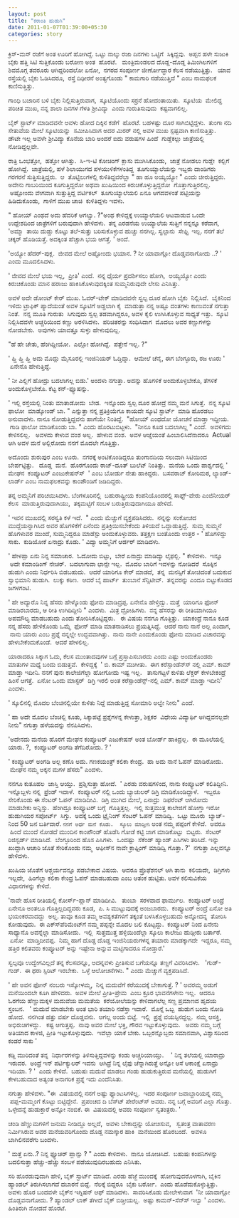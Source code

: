 ```yaml
--- 
layout: post 
title: "ಕರಾಂತಿ ಹುಡುಗಿ" 
date: 2011-01-07T01:39:00+05:30
categories: story
---
```

ಕ್ರಿಸ್-ಮಸ್ ರಜೆಗೆ ಅಂತ ಊರಿಗೆ ಹೋಗಿದ್ದೆ. ಒಟ್ಟು ನಾಲ್ಕು ರಜಾ ದಿನಗಳು ಒಟ್ಟಿಗೆ
 ಸಿಕ್ಕಿದ್ದವು.  ಅಪ್ಪನ ಹಳೇ ಸುಜುಕಿ ಬೈಕು ಹತ್ತಿ ಸಿಟಿ ಸುತ್ತಿಕೊಂಡು ಬರೋಣ ಅಂತ
 ಹೊರಟೆ.   ಮಂತ್ರಿಮಂಡಲದ ದೊಡ್ಡ-ದೊಡ್ಡ ತಿಮಿಂಗಿಲಗಳಿಗೆ ಶಿವಮೊಗ್ಗ ತವರೂರು
ಆಗಿದ್ದರಿಂದಲೋ ಏನೋ,  ನಗರದ ಸಂಪೂರ್ಣ ಜೀರ್ಣೋದ್ಧಾರ ಕೆಲಸ ನಡೆಯುತ್ತಿತ್ತು.   ಯಾವ
ರಸ್ತೆಯಲ್ಲಿ ಬೈಕು ಓಡಿಸಿದರೂ,  ರಸ್ತೆ ದಿಢೀರನೆ ಅಂತ್ಯಗೊಂಡು " ಕಾಮಗಾರಿ
ನಡೆಯುತ್ತಿದೆ " ಎಂಬ ನಾಮಫಲಕ ಕಾಣಿಸುತ್ತಿತ್ತು.  
<!--more-->
ಗಾಂಧಿ ಬಜಾರಿನ ಬಳಿ ಬೈಕು ನಿಲ್ಲಿಸುತ್ತಿರುವಾಗ,  ಸ್ಕೂಟಿಯೊಂದು ಸರ್ರನೆ ಹೋದಂತಾಯಿತು.
 ಸ್ಕೂಟಿಯ  ಮೇಲಿದ್ದ ಪರಿಚಿತ ಮುಖ, ನನ್ನ ಶಾಲಾ ದಿನಗಳ ಗೆಳತಿ ಶ್ರೀವಿದ್ಯಾ  ಎಂದು
ಗುರುತಿಸುವುದು  ಕಷ್ಟವಾಗಲಿಲ್ಲ.  

ಬೈಕ್ ಸ್ಟಾರ್ಟ್ ಮಾಡಿದವನೇ ಅವಳು ಹೋದ ದಿಕ್ಕಿನ ಕಡೆಗೆ  ಹೊರಟೆ. ಬಹಳಷ್ಟು ದೂರ
ಸಾಗಿಬಿಟ್ಟಿದ್ದಳು.  ತುಂಗಾ ನದಿ ಸೇತುವೆಯ ಮೇಲೆ ಸ್ಕೂಟಿಯನ್ನು  ಸಮೀಪಿಸಿದಾಗ ಅದರ
ಮಿರರ್ ನಲ್ಲಿ ಅವಳ ಮುಖ ಸ್ಪಷ್ಟವಾಗಿ ಕಾಣಿಸುತ್ತಿತ್ತು.   ಡೌಟೇ ಇಲ್ಲ ಅವಳೇ
ಶ್ರೀವಿದ್ಯಾ ಕೊನೆಯ ಬಾರಿ ಅಂದರೆ ಐದು ವರುಷಗಳ ಹಿಂದೆ  ಗುಡ್ಡೆಕಲ್ಲು ಜಾತ್ರೆಯಲ್ಲಿ
ನೋಡಿದ್ದಲ್ಲವೇ. 

ರಾತ್ರಿ ಒಂಭತ್ತೋ,  ಹತ್ತೋ ಆಗಿತ್ತು.  ಸಿ-ಇ-ಟಿ ಕೋಚಿಂಗ್ ಕ್ಲಾಸು ಮುಗಿಸಿಕೊಂಡು,
 ಜಾತ್ರೆ ನೋಡಲು ಗುಡ್ಡೇ  ಕಲ್ಲಿಗೆ ಹೋಗಿದ್ದೆ.  ಜಾತ್ರೆಯಲ್ಲಿ, ಹಳೆ ಶಿಲಾಯುಗದ
ಪಳಯುಳಿಕೆಗಳಂತಿದ್ದ  ತೂಗುಯ್ಯಾಲೆಯನ್ನು ಇಬ್ಬರು ದಾಂಡಿಗರು ಗರಗರನೆ
ಸುತ್ತಿಸುತ್ತಿದ್ದರು.  ಆ  ತೊಟ್ಟಿಲುಗಳಲ್ಲಿ ಕುಳಿತಿದ್ದವರೆಲ್ಲಾ " ಹಾ ಹೂ ಅಯ್ಯಯ್ಯೋ
" ಎಂದು ಚೀರುತ್ತಿದ್ದರು.   ಅದೇನು ಗಾಬರಿಯಿಂದ ಕೂಗುತ್ತಿದ್ದರೋ ಅಥವಾ ಖುಷಿಯಿಂದ
ಕಿರುಚಿಕೊಳ್ಳುತ್ತಿದ್ದರೋ  ಗೊತ್ತಾಗುತ್ತಿರಲಿಲ್ಲ.  ಅಷ್ಟೋಂದು ವೇಗವಾಗಿ
ಸುತ್ತುತ್ತಿದ್ದ ವರ್ಟಿಕಲ್  ತೂಗುಯ್ಯಾಲೆಯಲಿ ಏನೂ ಆಗದವಳಂತೆ ಪಟ್ಟಿಯನ್ನು
ಹಿಡಿದುಕೊಂಡು,  ಗಾಳಿಗೆ ಮುಖ ಚಾಚಿ  ಕುಳಿತಿದ್ದಳು ಇವಳು. 

" ಹೋಯ್ ಎಂಥದೆ ಅದು ಹೆದರಿಕೆ ಆಗಲ್ವಾ. ?"ಅಂಥ ಕೇಳಿದ್ದಕ್ಕೆ ಉಯ್ಯಾಲೆಯಲಿ ಆಟವಾಡುವ
ಒಂದೇ ಉದ್ದೇಶದಿಂದ ಜಾತ್ರೆಗಳಿಗೆ ಬರುವುದಾಗಿ ಹೇಳಿದಳು.  ತನ್ನ ಎರಡನೆಯ ಉಯ್ಯಾಲೆಯ
ಸುತ್ತಿಗೆ ನನ್ನನ್ನೂ ಕರೆದಾಗ, 'ಅಮ್ಮಾ  ತಾಯಿ ದುಡ್ಡು ಕೊಟ್ಟು ತಲೆ-ಸುತ್ತು
ಬರಿಸುಕೊಳ್ಳುವ ಹುಚ್ಚು ನನಗಿಲ್ಲ. ಸ್ವಲ್ಪಾನು  ಸೇಫ್ಟಿ  ಇಲ್ಲ. ನನಗೆ ತಲೆ ಚಕ್ಕರ್
ಹೊಡಿಯತ್ತೆ. ಅದಕ್ಕಿಂತ ಹೆಚ್ಚಾಗಿ ಭಯ ಆಗತ್ತೆ. ' ಅಂದೆ. 

'ಅಯ್ಯೋ ಹೆದರ್-ಪುಕ್ಲ.  ಜೀವದ ಮೇಲೆ ಅಷ್ಟೋಂದು ಭಯಾನ. ? ನೀ ಯಾವಾಗ್ಲೋ
ದೊಡ್ಡವನಾಗೋದು ..? ' ಎಂದು ಮೂದಲಿಸಿದಳು.  

' ಜೀವದ ಮೇಲೆ ಭಯ ಇಲ್ಲ,  ಪ್ರೀತಿ' ಎಂದೆ.  ನನ್ನ ಧೈರ್ಯ ಪ್ರದರ್ಶಿಸಲು ಹೋಗಿ,
 ಅಯ್ಯಯ್ಯೋ ಎಂದು ಕಿರುಚಿಕೊಂಡು ಮಾನ ಹರಾಜು ಹಾಕಿಸಿಕೊಳುವುದಕ್ಕಿಂತ ಸುಮ್ಮನಿರುವುದೇ
ಲೇಸು ಎನಿಸಿತ್ತು.   

ಅವಳೆ ಅದೇ ಡೋಂಟ್ ಕೇರ್ ಮುಖ. ಓವರ್-ಟೇಕ್ ಮಾಡಿದವನೇ ಸ್ವಲ್ಪ ದೂರ ಹೋಗಿ ಬೈಕು
 ನಿಲ್ಲಿಸಿದೆ.  ಬೈಕಿನಿಂದ ಇಳಿದು ಟ್ರಾಫಿಕ್ ಪ್ಯಾದೆಯಂತೆ ಅವಳ ಸ್ಕೂಟಿಗೆ ಅಡ್ಡಲಾಗಿ
ಕೈ  ಮಾಡುತ್ತಾ ನನ್ನ ಅಷ್ಟೂ ದಂತಗಳು ಕಾಣುವಂತೆ ನಗುತ್ತಾ ನಿಂತೆ.  ನನ್ನ ಮೂತಿ ಗುರುತು
 ಸಿಗುವುದು ಸ್ವಲ್ಪ ತಡವಾಗಿದ್ದರೂ, ಅವಳ ಕೈಲಿ ಉಗಿಸಿಕೊಳ್ಳುವ ಸಾಧ್ಯತೆ ಇತ್ತು.
 ಸ್ಕೂಟಿ ನಿಲ್ಲಿಸಿದವಳೇ ಅಚ್ಚರಿಯಿಂದ ಕಣ್ಣು ಅರಳಿಸಿದಳು.  ಪರಿಚಿತರನ್ನು ಸಂಧಿಸಿದಾಗ
 ಮೊದಲು ಅವರ ಕಣ್ಣುಗಳನ್ನು ನೋಡಬೇಕು.  ಅವುಗಳು ಯಾವತ್ತೂ ಸುಳ್ಳು ಹೇಳುವುದಿಲ್ಲ.  

"ಹೆ ಹೇ ಚೇತು, ಹೆಂಗಿದ್ದೀಯೋ.  ಎಲ್ಲೋ ಹೋಗಿದ್ದೆ.  ಪತ್ತೇನೆ ಇಲ್ಲ. ?" 

' ಹ್ಹಿ ಹ್ಹಿ ಹ್ಹಿ ಅದು ಮೊದ್ಲು ಮೈಸೂರಲ್ಲಿ ಇಂಜಿನಿಯರ್ ಓದ್ತಿದ್ನಾ.  ಆಮೇಲೆ
ಚೆನೈ, ಈಗ ಬೆಂಗ್ಳೂರು, ರಜ ಊರು '  ಏನೇನೊ ಹೇಳುತ್ತಿದ್ದೆ.   

' ನೀ ಎಲ್ಲಿಗೆ ಹೋದ್ರು ಬದಲಾಗಲ್ಲ ಬಿಡು.' ಅಂದಳು ನಗುತ್ತಾ. ಅದನ್ನು ಹೊಗಳಿಕೆ
ಅಂದುಕೊಳ್ಳಬೇಕೊ, ತೆಗಳಿಕೆ ಅಂದುಕೊಳ್ಳಬೇಕೊ. ಕೆಟ್ಟ ಕನ್-ಫ್ಯೂಷನ್ನು. 

' ಇಲ್ಲಿ ರಸ್ತೆಯಲ್ಲಿ ನಿಂತು ಮಾತಾಡೋದು  ಬೇಡ.  ಇನ್ನೊಂದು ಸ್ವಲ್ಪ ದೂರ ಹೋದ್ರೆ ನಮ್ಮ
ಮನೆ ಸಿಗುತ್ತೆ.  ನನ್ನ ಸ್ಕೂಟಿ ಫಾಲೋ  ಮಾಡ್ಕೋಂಡ್ ಬಾ. " ಎನ್ನುತ್ತಾ ನನ್ನ
ಪ್ರತಿಕ್ರಿಯೆಗೂ ಕಾಯದೇ ಸ್ಕೂಟಿ ಸ್ಟಾರ್ಟ್  ಮಾಡಿ ಹೊರಡಲು ಅನುವಾದಳು. ನಾನೂ
ನೋಡುತ್ತಿದ್ದವನು ಹಾಗೆಯೇ ನಿಂತಿದ್ದೆ.  "ಹೋಯ್ ಎಂಥದೋ ಯೋಚನೆ ಮಾಡ್ತಾ ಇದ್ದೀಯ.  ಗಾಡಿ
ಫಾಲೋ ಮಾಡಿಕೊಂಡು ಬಾ. " ಎಂದು ಹೊರಟುಬಿಟ್ಟಳು.  "ನೀನೂ ಕೂಡ ಬದಲಾಗಿಲ್ಲ " ಎಂದೆ.
 ಅವಳಿಗದು ಕೇಳಿಸಲಿಲ್ಲ.   ಅವಳದು ಕೇಳುವ ವಂಶ ಅಲ್ಲ.  ಹೇಳುವ ವಂಶ.  ಅವಳ ಆಜ್ನೆಯಂತೆ
ಹಿಂಬಾಲಿಸಿದೆನಾದರೂ  Actual ಆಗಿ ಅವಳ ಮನೆ ಅಲ್ಲಿರೋದು ನನಗೆ ಮೊದಲೇ ಗೊತ್ತಿತ್ತು.  

ಅದೊಂದು ಶುರುಪುರ ಎಂಬ ಊರು.  ನಗರಕ್ಕೆ ಅಂಟಿಕೊಂಡಿದ್ದರೂ ತುಂಗಾನದಿಯ ಸಲುವಾಗಿ
ಸಿಟಿಯಿಂದ ಬೇರ್ಪಟ್ಟಿತ್ತು.   ದೊಡ್ಡ  ಮನೆ.  ಹೊರಗೊಂದು ರಾಜ್-ದೂತ್ ಬುಲೆಟ್
ನಿಂತಿತ್ತು.  ಮನೆಯ ಒಂದು ಪಾರ್ಶ್ವದಲ್ಲಿ ' ಮೇಘನ  ಕಂಪ್ಯೂಟರ್ ಎಂಜುಕೇಷನ್ಸ್‍  ' ಎಂಬ
ಬೋರ್ಡು ನೇತು ಹಾಕಿದ್ದರು.  ಬಸವರಾಜ್ ಕೋರಿಮಠ, ಲ್ಯಾಂಡ್-ಲಾರ್ಡ್ ಎಂಬ ನಾಮಫಲಕವನ್ನು
ಕಾಂಪೌಂಡಿಗೆ ಜಡಿದಿದ್ದರು.   

ತನ್ನ ಅಮ್ಮನಿಗೆ ಪರಿಚಯಿಸಿದಳು. ಬೆಂಗಳೂರಿನಲ್ಲಿ  ಬಹುರಾಷ್ಟ್ರೀಯ ಕಂಪನಿಯೊಂದರಲ್ಲಿ
ಸಾಫ್ಟ್-ವೇರು ಎಂಜಿನೀಯರ್ ಕೆಲಸ  ಮಾಡುತ್ತಿರುವುದಾಗಿಯು,  ತಕ್ಕಮಟ್ಟಿಗೆ ಸಂಬಳ
ಬರುತ್ತಿರುವುದಾಗಿಯೂ ಹೇಳಿದೆ.   

' ಇವನ ಮುಖದಲ್ಲಿ ಸರಸ್ವತಿ ಕಳೆ ಇದೆ.  " ಎಂದು ಮೆಚ್ಚುಗೆ ವ್ಯಕ್ತಪಡಿಸಿದರು.
 ನನ್ನನ್ನು ಸಂಕೋಚದ ಮುದ್ದೆಯನ್ನಾಗಿಸಿದ ಅವರ ಹೊಗಳಿಕೆಗೆ ಏನೆಂದು
ಪ್ರತಿಕ್ರಿಯಿಸಬೇಕೆಂದು ತಿಳಿಯದೆ ಒದ್ದಾಡುತ್ತಿದ್ದೆ.  ಸುಮ್ಮ ಸುಮ್ಮನೆ ಹೊಗಳುವರ
ಮುಂದೆ, ಸುಮ್ಮನಿದ್ದರೂ ಮಾಡೆಸ್ಟು ಅಂದುಕೊಳ್ಳುವರು. ತತ್ತಕ್ಷಣ ಬಂತೊಂದು ಉತ್ತರ - '
ಹೊಗಳಿದ್ದು ಸಾಕು.  ಕುಡಿಯೋಕೆ ಏನಾದ್ರು ಕೊಡು. ' ವಿದ್ಯಾ ಅಮ್ಮನಿಗೆ ಆರ್ಡರ್
ಮಾಡಿದಳು.   

' ಹೇಳಪ್ಪಾ ಏನು ನಿನ್ನ ಸಮಾಚಾರ.  ಓದೋದು ಬಿಟ್ಟು,  ಬೇರೆ ಏನಾದ್ರು ಮಾಡಿದ್ಯಾ
ಲೈಫಲ್ಲಿ. " ಕೇಳಿದಳು.  ಇನ್ನೂ  ಅದೇ ಕಮಾಂಡಿಂಗ್ ನೇಚರ್.  ಬದಲಾಗುವಾ ಛಾನ್ಸೇ ಇಲ್ಲ.
 ಮೊದಲ ಬಾರಿಗೆ ಇವಳನ್ನು ನೋಡಿದರೆ  ಸೊಕ್ಕಿನ ಹುಡುಗಿ ಎಂದು ನಿರ್ಧರಿಸಿ ಬಿಡಬಹುದು.
 ಆದರೆ ಯಾರಿಗೂ ಕೇರ್ ಮಾಡದೆ,  ತನ್ನ  ಮನಸ್ಸಿಗೆ ತೋಚಿದಂತೆ ಬದುಕುವ ಸ್ವಾಭಿಮಾನಿ
ಹುಡುಗಿ.  ಲುಕ್ಕು ಕಠಿಣ.  ಆದರೆ ಬೈ ಹಾರ್ಟ್  ತುಂಬಾನೆ ಸೆನ್ಸಿಟೀವ್.  ತನ್ನವರನ್ನು
ಎಂದೂ ಬಿಟ್ಟುಕೊಡದ ಜಗಳಗಂಟಿ.   

' ಹೇ ಅದ್ಯಾರೊ ನಿನ್ನ ಹೆಸರು ಹೇಳ್ಕೊಂಡು ಫೋನು ಮಾಡಿದ್ರಪ್ಪ. ಏನೇನೊ ಹೇಳ್ತಿದ್ವು.
ಮತ್ತೆ  ಯಾರಿಗೂ ಫೋನ್ ಮಾಡಿರಬಾರದು, ಆ ರೀತಿ ಉಗಿದಿದ್ದೀನಿ " ಎಂದಳು.  ಮಿತ್ರ
ದ್ರೋಹಿಗಳು.  ನನ್ನ ಹೆಸರನ್ನು ಈ ರೀತಿಯಾಗಿಯೂ ಅಪಮೌಲ್ಯ ಮಾಡಬಹುದು ಎಂದು
ತೋರಿಸಿಕೊಟ್ಟಿದ್ದರು.   ಈ ವಿಷಯ ನನಗೂ ಗೊತ್ತಿತ್ತು.  ಯಾಕಂದ್ರೆ ನಾನೂ ಕೂಡ ನನ್ನ
ಹೆಸರು ಹೇಳಿಕೊಂಡು ಒಮ್ಮೆ  ಫೋನ್ ಮಾಡಿ ಮಾತನಾಡಿಸಲು ಪ್ರಯತ್ನಿಸಿದ್ದೆ.  ಆದರೆ ನಾನು
ನಾನೆ ಅಲ್ಲ ಎಂದಾಗ,  ನಾನು ಯಾರು ಎಂಬ ಪ್ರಶ್ನೆ ನನ್ನಲ್ಲೇ ಉದ್ಭವವಾಗಿತ್ತು.  ನಾನು
ನಾನೇ ಎಂದುಕೊಂಡು ಫೋನು ಮಾಡಿದ ವಿಚಾರವನ್ನು ಹೇಳಬೇಕೆಂದುಕೊಂಡೆ.  ಆದರೆ ಹೇಳಲಿಲ್ಲ.
  

ಯಾರಾದರೂ ಸಿಕ್ಕಾಗ ಓದು, ಕೆಲಸ ಮುಂತಾದವುಗಳ ಬಗ್ಗೆ ಪ್ರಸ್ತಾಪಿಸಬಾರದು ಎಂದು ಎಷ್ಟು
ಅಂದುಕೊಂಡರು ಮಾತುಗಳ ಮಧ್ಯೆ ಬಂದು ಬಿಡುತ್ತವೆ.  ಕೇಳಿದ್ದಕ್ಕೆ 
' ಬಿ. ಕಾಮ್ ಮುಗೀತು.  ಈಗ ಕರೆಸ್ಪಾಂಡೆನ್ಸ್‍ ನಲ್ಲಿ ಎಮ್. ಕಾಮ್ ಮಾಡ್ತಾ ಇದೀನಿ.
ನನಗೆ ಪುನಃ ಕಾಲೇಜಿಗೆಲ್ಲಾ ಹೋಗೋದು ಇಷ್ಟ ಇಲ್ಲ.   ತಾಸುಗಟ್ಟಳೆ ಕುಳಿತು ಲೆಕ್ಚರ್
ಕೇಳಬೇಕಂದ್ರೆ ಹಿಂಸೆ ಆಗತ್ತೆ.  ಏನೋ ಒಂದು ಮಾಸ್ಟರ್  ಡಿಗ್ರಿ ಇರಲಿ ಅಂತ
ಕರೆಸ್ಪಾಂಡೆನ್ಸ್-ನಲ್ಲಿ ಎಮ್. ಕಾಮ್ ಮಾಡ್ತಾ ಇದೀನಿ' ಎಂದಳು.   

' ಸ್ಕೂಲಿನಲ್ಲಿ ಮೊದಲ ಬೆಂಚಿನಲ್ಲಿಯೇ ಕುಳಿತು ನಿದ್ದೆ ಮಾಡುತ್ತಿದ್ದ ಸೋಮಾರಿ ಅಲ್ವೇ
ನೀನು" ಎಂದೆ.  

' ಹಾ ಅದೇ ಮೊದಲ ಬೆಂಚಲ್ಲಿ ಕೂತು, ಸಿಕ್ಕಾಪಟ್ಟೆ ಪ್ರಶ್ನೆಗಳನ್ನ ಕೇಳುತ್ತಾ,
ಶಿಕ್ಷಕರ  ವಿಧೇಯ ವಿದ್ಯಾರ್ಥಿ ಅಗಿದ್ದವನಲ್ಲವೇ ನೀನು" ನಗುತ್ತಾ ಹಳೆಯದನ್ನು
ನೆನಪಿಸಿದಳು.   

'ಅದೇನದು ಮನೆಯ ಹೊರಗೆ ಮೇಘನ ಕಂಪ್ಯೂಟರ್ ಎಜುಕೇಷನ್ ಅಂತ ಬೋರ್ಡ್ ಹಾಕಿದ್ರಲ್ಲ.  ಈ
ಮೂಲೆಯಲ್ಲಿ ಯಾರು. ?,  ಕಂಪ್ಯೂಟರ್ ಅಂಗಡಿ ತೆಗೆದಿರೋದು. ? '  

' ಕಂಪ್ಯೂಟರ್ ಅಂಗಡಿ ಅಲ್ಲ ಕಣೊ ಅದು. ಗಣಕಯಂತ್ರ್ ಕಲಿಕಾ ಕೇಂದ್ರ.  ಹಾ ಅದು ನಾನೆ
ಓಪನ್ ಮಾಡಿರೋದು.  ಮೇಘನ ನಮ್ಮ ಅಕ್ಕನ ಮಗಳ ಹೆಸರು" ಎಂದಳು.   

ನನಗೂ ಕುತೂಹಲ  ಜಾಸ್ತಿ ಆಯ್ತು.  ಪ್ರಶ್ನಿಸುತ್ತಾ ಹೋದೆ.  ' ಎರಡು ವರುಷಗಳಿಂದ, ನಾನು
ಕಂಪ್ಯೂಟರ್ ಕಲಿತಿದ್ದೀನಿ. ಇನ್ನೊಬ್ಬಳು ನನ್ನ  ಫ್ರೆಂಡ್ ಇದಾಳೆ.  ಕಂಪ್ಯೂಟರ್ ನಲ್ಲಿ
ಒಂದು ಬ್ಯಾಚುಲರ್ ಡಿಗ್ರಿ ಮಾಡಿಕೊಂಡಿದ್ದಾಳೆ.   ಇಬ್ಬರೂ ಸೇರಿಕೊಂಡು ಈ ಸೆಂಟರ್ ಓಪನ್
ಮಾಡಿದೀವಿ.  ಡಿಗ್ರಿ ಮುಗಿದ ಮೇಲೆ, ಏನಾದ್ರು  ಡಿಫರೆಂಟ್ ಆಗಿರೋದು ಮಾಡಬೇಕು
ಅನ್ನಿಸ್ತು.  ಹೆಂಗಿದ್ರೂ ಕಂಪ್ಯೂಟರ್ ಬಗ್ಗೆ  ಗೊತ್ತಿತ್ತಲ್ಲ.  ಇಲ್ಲಿ ಸುತ್ತಮುತ್ತ
ಕಾಲೇಜಿಗೆ ಹೋಗ್ತಾ ಇರೋ ಹುಡುಗಿಯರ ಸಪೋರ್ಟ್  ಸಿಗ್ತು.  ಅದಕ್ಕೆ ಒಂದು ಟ್ರೈನಿಂಗ್
ಸೆಂಟರ್ ಓಪನ್ ಮಾಡಿದ್ವಿ.  ಒಟ್ಟು ಮೂರು  ಬ್ಯಾಚ್-ನಿಂದ 50 ಜನ ಬರ್ತಿದಾರೆ. `ನನಗೆ
ಅರ್ಧ ಮನೆ ಕೊಡು.  ಸ್ಕೂಲು ಮಾಡ್ತೀನಿ` ಅಂತ ನಮ್ಮ ಪಪ್ಪಂಗೆ ಕೇಳಿದೆ.  ಅವರೂ  ಹಿಂದೆ
ಮುಂದೆ ನೋಡದೆ ಮುಂದಿನ ಕಾಂಪೌಂಡ್ ಹೊಡೆಸಿ ಗೋಡೆ ಕಟ್ಟಿ ಜಾಗ ಮಾಡಿಕೊಟ್ಟು  ಬಿಟ್ಟರು.
 ಸೆಂಟರ್ ರಿಜಿಸ್ಟರ್ಡ್ ಮಾಡಿಸಿದೆ.  ಬೆಂಗ್ಳೂರಿಂದ ಹೊಸ ಪಿಸಿಗಳು.  ಒಂದಷ್ಟು
 ಸೆಕೆಂಡ್ ಹ್ಯಾಂಡ್ ಪಿಸಿಗಳು ತರಿಸಿದೆ. ಇನ್ನು ಖುದ್ದಾಗಿ ಆಚಾರಿ ಜೊತೆ ಸೇರಿಕೊಂಡು
ನಮ್ಮ  ಆಫೀಸ್‍ನ ನಾವೇ ಕ್ರಾಫ್ಟಿಂಗ್ ಮಾಡಿದ್ವಿ ಗೊತ್ತಾ. ?'  ನಗುತ್ತಾ ಎಲ್ಲವನ್ನೂ
ಹೇಳಿದಳು. 

ಖುಷಿಯ ಜೊತೆಗೆ ಆಶ್ಚರ್ಯವನ್ನೂ ಪಡಬೇಕಾದ ವಿಷಯ.  ಆದರೂ ಪ್ರೊಫೆಶನಲ್ ಆಗಿ ತಾನು
 ಕಲಿಯದೇ,  ಡಿಗ್ರಿಗಳು ಇಲ್ಲದೇ,  ಹಿಂಗೆಲ್ಲಾ ಕಲಿಕಾ ಕೇಂದ್ರ ಓಪನ್ ಮಾಡಬಹುದಾ ಎಂಬ
ಆತಂಕ ಹುಟ್ಟಿತು. ಅವಳ ಕಲಿಸುವಿಕೆಯ ವಿಧಾನಗಳನ್ನು ಕೇಳಿದೆ.  

'ನಾವೇ ಹೊಸ ರೀತಿಯಲ್ಲಿ ಕೋರ್ಸ್-ಪ್ಲಾನ್ ಮಾಡಿದೀವಿ.   ತುಂಬಾ  ಸರಳವಾದ ಫಾರ್ಮುಲ.
 ಕಂಪ್ಯೂಟರ್ ಅಂದ್ರೆ ಏನೇನೂ ಅಂತಲೂ ಗೊತ್ತಿಲ್ಲದಿದ್ದವರು ಕೂಡ,  ಪಿ. ಸಿ
ಮುಟ್ಟುವುದಕ್ಕೆ ಅಂಜಬಾರದು.  ಕಂಪ್ಯೂಟರ್ ಅಂದ್ರೆ ಏನೋ ಅತಿ ಭಯಂಕರವಾದದ್ದು  ಅಲ್ಲ.
ತಾವೂ ಕೂಡ ತಮ್ಮ ಅವಶ್ಯಕತೆಗಳಿಗೆ ತಕ್ಕಂತೆ ಬಳಸಿಕೊಳ್ಳಬಹುದು ಅನ್ನೋದನ್ನ  ತೋರಿಸಿ
ಕೋಡುವುದು.  ಈ ಎ‍ಕ್ಸ್‍ಪೆರಿಮೆಂಟ್‍ಗೆ ನಮ್ಮ ಪಪ್ಪನ್ನೇ ಮೊದಲ ಬಲಿ ಕೊಟ್ಟದ್ದು.
 ಕಂಪ್ಯೂಟರ್ ನಿಂದ ಏನೇನು ಸಾಧ್ಯಾನೊ ಅವನ್ನೆಲ್ಲಾ ಮಾಡಿಸೋದು.  ಇಲ್ಲಿ  ಸುತ್ತಮುತ್ತ
ಹಳ್ಳಿಯಿಂದೆಲ್ಲಾ ಸ್ಕೂಲು ಕಾಲೇಜು ಹುಡ್ಗೀರು ಬರ್ತಾರೆ.  ಏನೋ  ಮಾಡ್ತಿದೀವಪ್ಪ.
 ನಿಮ್ಮ ಹಾಗೆ ದೊಡ್ಡ ದೊಡ್ಡ ಇಂಜಿನಿಯರುಗಳನ್ನ ತಯಾರು ಮಾಡಕ್ಕಾಗದೇ  ಇದ್ದರೂ, ನಮ್ಮ
ಹತ್ತಿರ ಕಲಿತವರು ಕಂಪ್ಯೂಟರ್ ಅನ್ನು ಇಷ್ಟೇನಾ ಅನ್ನುವ ಮಟ್ಟಿಗಾದರೂ ನೋಡ್ತಾರೆ.'  

ಸ್ವಲ್ಪವೂ ಉದ್ವೇಗವಿಲ್ಲದೆ ತನ್ನ ಕೆಲಸವನ್ನೂ, ಅದನ್ನವಳು ಪ್ರೀತಿಸುವ ಬಗೆಯನ್ನೂ
ತಣ್ಣಗೆ ವಿವರಿಸಿದಳು.   'ಗುಡ್-ಗುಡ್.  ಈ ಥರಾ ಸ್ಪಿರಿಟ್ ಇರಬೇಕು.  ಒಳ್ಳೆ
ಆಲೋಚನೆಗಳು. " ಎಂದು ಮೆಚ್ಚುಗೆ ವ್ಯಕ್ತಪಡಿಸಿದೆ.  

' ಹೇ ಅವನ ಫೋನ್ ನಂಬರು ಇಸ್ಕೋಳಮ್ಮ,  ನಿನ್ನ ಮದುವೆಗೆ ಕರೆಯುದಕ್ಕೆ ಬೇಕಾಗುತ್ತೆ. ? '
ಅವರಮ್ಮ ಅಡುಗೆ ಮನೆಯಿಂದಲೇ ಕೂಗಿ ಹೇಳಿದರು.  ಅವಳ ಮೇಲೆ ಪ್ರೀತಿ-ಪ್ರೇಮ  ಎಂಬ ಕ್ರೂರ
ಭಾವನೆಗಳೇನು ಇಲ್ಲ.  ಆದರೂ ಓರಗೆಯ ಹೆಣ್ಣುಮಕ್ಕಳ ಮದುವೆಯ ಮಮತೆಯ  ಕರೆಯೋಲೆಯನ್ನು
ಕೇಳಿದಾಗಲೆಲ್ಲ ಸಣ್ಣ ಪ್ರಮಾಣದ ಹೃದಯ ಸ್ತಂಬನ.  
' ಮದುವೆ ಮಾಡಬೇಕು ಅಂತ ಭಾರಿ ತಯಾರಿ ನಡೆಸ್ತಾ ಇದಾರೆ.  ಮೊನ್ನೆ ಒಬ್ಬ  ಹುಡುಗ ಬಂದು
ನೋಡಿ ಹೋದ.  ನನಗಿಂತ ಹತ್ತು ವರ್ಷ ದೊಡ್ಡವನು.  ಆಗಲ್ಲ ಅಂದು ಬಿಟ್ಟೆ.  ಇಲ್ಲಿ
 ಪ್ರಶ್ನೆ ವಯಸ್ಸಿನದ್ದಲ್ಲ.  ನಮ್ಮ ಆಸಕ್ತಿ, ಅಭಿರುಚಿಗಳದ್ದು.   ಕಷ್ಟ ಆಗುತ್ತಪ್ಪ.
 ನಾವು ಅವರ ಮೇಲೆ ಭಕ್ತಿ, ಗೌರವ ಇಟ್ಟುಕೊಳ್ಳುವುದು.   ಅವರು ನಮ್ಮ ಬಗ್ಗೆ ಅತಿಯಾದ
ಕಾಳಜಿ, ಪ್ರೀತಿ ಇಟ್ಟುಕೊಳ್ಳುವುದು.  ಇವೆಲ್ಲಾ ಯಾಕೆ ಬೇಕು. ಒಬ್ಬರನ್ನೊಬ್ಬರು
ಸಮಾನವಾಗಿ, ವಿಶ್ವಾಸದಿಂದ ಕಂಡರೆ ಸಾಕು '

ಕಡ್ಡಿ ಮುರಿದಂತೆ ತನ್ನ  ನಿರ್ಧಾರಗಳನ್ನು ತಿಳಿಸುತ್ತಿದ್ದವಳನ್ನು ಕಂಡು
ಅಚ್ಚರಿಯಾಯ್ತು.    ' ನಿನ್ನ ತಲೆಯಲ್ಲಿ ಯಾರಾದ್ರು ಇರುವರ.  ಅಂದ್ರೆ ಇನ್
ಪರ್ಟಿಕ್ಯುಲರ್ ಇವನು  ಆಗಿದ್ರೆ ನಿನ್ನ ಲೈಫು ಚೆನ್ನಾಗಿರುತ್ತೆ ಅನ್ನೋ ಆಸೆ ಆಕಾಂಕ್ಷೆ
ಏನಾದ್ರು ಇದಿಯಾ. ? '  ಎಂದು ಕೇಳಿದೆ.  ಬಹುಷಃ ಮದುವೆ ಮಾಡಲು ಗಂಡು ಹುಡುಕುತ್ತಿರುವ
ಮನೆಯಲ್ಲಿ  ಹುಡುಗಿಗೆ ಕೇಳಬಹುದಾದ ಅತ್ಯಂತ ಅನಾಗರಿಕ ಪ್ರಶ್ನೆ ಇದು ಎಂದೆನಿಸಿತು.  

ನಗುತ್ತಾ ಹೇಳಿದಳು. "ಈ  ವಿಷಯದಲ್ಲಿ ನನಗೆ ಅಷ್ಟು ಫ್ಯಾಂಟಸಿಗಳಿಲ್ಲ.  ಇದರ ಸಂಪೂರ್ಣ
ಜವಾಬ್ದಾರಿಯನ್ನ ನಮ್ಮ  ಪಪ್ಪ-ಮಮ್ಮಂಗೆ ಕೊಟ್ಟು ಬಿಟ್ಟಿದ್ದೇನೆ.  ಪ್ರಪಂಚದ ದಿ
ಬೆಸ್ಟ್‍ ಪೇರೆಂಟ್ಸ್‍ ಅವರು. ನನ್ನ ಬಗ್ಗೆ ಅವರಿಗೆ ಎಲ್ಲಾ ಗೊತ್ತು. ಒಳ್ಳೇದನ್ನೆ
ಹುಡುಕ್ತಾರೆ ಅನ್ನೋ ನಂಬಿಕೆ. ಈ  ವಿಷಯದಲ್ಲಿ ಅವರು ಸಂಪೂರ್ಣ ಸ್ವತಂತ್ರರು. '   

ಚಂಡಿ ಹೆಣ್ಣುಮಗಳಿಗೆ ಜನುಮ ನೀಡಿದ್ದೂ ಅಲ್ಲದೆ,  ಅವಳು ಬೇಕಾದ್ದನ್ನು ಯೋಚಿಸುವ,  
ಸ್ವತಂತ್ರ ವಾತಾವರಣ ನಿರ್ಮಿಸಿರುವ ಅವರ ಮನೆಯವರಿಗೊಂದು ದೊಡ್ಡ ನಮಸ್ಕಾರ ಹಾಕಿ
 ಮನೆಯಿಂದ ಹೊರಬಂದೆ.  ಅವಳೂ ಬಾಗಿಲಿನವರೆಗು ಬಂದಳು.  

' ಮತ್ತೆ ಏನು..? ನಿನ್ನ ಫ್ಯೂಚರ್ ಪ್ಲಾನ್ಸು ? " ಎಂದು ಕೇಳಿದಳು.  ನಾನೂ ಯೋಚಿಸಿದೆ.
 ಬಹುಷಃ ಕಂಪನಿಗಳನ್ನು ಬದಲಿಸುತ್ತಾ ಹೆಚ್ಚು-ಹೆಚ್ಚು ಸಂಬಳ ಪಡೆಯುವುದಿರಬಹುದು
ಎನಿಸಿತು. 

ಸರಿ ಹೊರಡುವುದಾಗಿ ಹೇಳಿ, ಬೈಕ್ ಸ್ಟಾರ್ಟ್ ಮಾಡಿದೆ. ಎರಡು ಹೆಜ್ಜೆ ಮುಂದಕ್ಕೆ
 ಹೋಗುವುದರೊಳಗಾಗಿ, ಬೈಕಿನ ಹ್ಯಾಂಡಲ್ ತಿರುಗಿಸಲಾಗದೆ ದಬಾರನೆ ಬಿದ್ದೆ.  ನೆಲಕ್ಕೆ
ಬಿದ್ದರೂ  ಬೈಕು ಬರ್ರೋ.  ಎಂದು ಹೊಡೆದುಕೊಳ್ಳುತ್ತಿತ್ತು.   ಅವಳು ಹೊರ ಬಂದವಳೇ
ಬೈಕ್‍ನ ಇಗ್ನಿಷನ್ ಆಫ್ ಮಾಡಿದಳು.  ಸಾವರಿಸಿಕೊಡು ಮೇಲೇಳುವಾಗ  'ನೀ ಯಾವಾಗ್ಲೋ
ದೊಡ್ಡವನಾಗೋದು. ? ಹ್ಯಾಂಡಲ್ ಲಾಕ್ ತೆಗೀದೆ ಬೈಕ್ ಬಿಡ್ತೀಯಲ್ಲ.  ಅಷ್ಟು
ಕಾಮನ್-ಸೆನ್ಸ್‍ ಇಲ್ವಾ ' ಎಂದಳು. ಹಿಂತಿರುಗಿ ನೋಡದೆ ಹೊರಟೆ.  